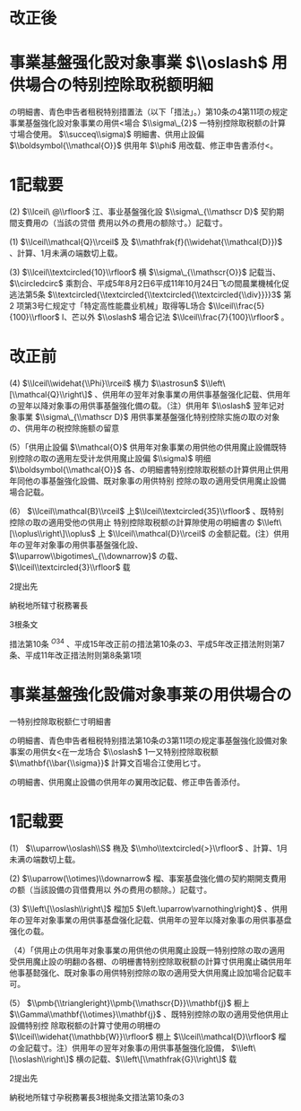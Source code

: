 # 改正後

# 事業基盤强化設对象事業 $\\oslash$ 用供場合の特别控除取税额明細

の明細書、青色申告者租税特别措置法（以下「措法」。）第10条の4第11项の规定事業基盤強化設对象事業の用供<場合 $\\sigma\_{2}$ 一特别控除取税额の計算寸場合使用。 $\\succeq\\sigma)$ 明細書、供用止設偏 $\\boldsymbol{\\mathcal{O}}$ 供用年 $\\phi$ 用改载、修正申告書添付<。

# 1記载要

(2) $\\lceil\ @\\rfloor$ 江、事业基盤强化設 $\\sigma\_{\\mathscr D}$ 契豹期間支費用の（当該の贷借 费用以外の费用の额除寸。）記载寸。

(1) $\\lceil\\mathcal{Q}\\rceil$ 及 $\\mathfrak{f}(\\widehat{\\mathcal{D}})$ 、計算、1月未满の端数切上载。

(3) $\\lceil\\textcircled{10}\\rfloor$ 横 $\\sigma\_{\\mathscr{O}}$ 記载当、 $\\circledcirc$ 乘割合、平成5年8月2日6平成11年10月24日飞の間晨業機械化促逃法第5条 $\\textcircled{\\textcircled{\\textcircled{\\textcircled{\\div}}}}3$ 第 2 项第3号仁规定寸「特定高性能農业机械」取得等L场合 $\\lceil\\frac{5}{100}\\rfloor$ l、芒以外 $\\oslash$ 場合记法 $\\lceil\\frac{7}{100}\\rfloor$ 。

# 改正前

(4) $\\lceil\\widehat{\\Phi}\\rceil$ 横力 $\\astrosun$ $\\left\[\\mathcal{Q}\\right\]$ 、供用年の翌年对象事業の用供事基盤强化記载、供用年の翌年以降对象事の用供事基盤強化備の载。（注）供用年 $\\oslash$ 翌年记对象事業 $\\sigma\_{\\mathscr D}$ 用供事業基盤强化特别控除实施の取の对象の、供用年の税控除施额の留意

(5）「供用止設偏 $\\mathcal{O}$ 供用年对象事業の用供他の供用魔止設備既特别控除の取の適用左受计龙供用魔止設偏 $\\sigma)$ 明细 $\\boldsymbol{\\mathcal{O}}$ 各、の明細書特别控除取税额の計算供用止供用年同他の事基盤強化設備、既对象事の用供特别 控除の取の適用受供用魔止設備場合記载。

(6） $\\lceil\\mathcal{B}\\rceil$ 上$\\lceil\\textcircled{35}\\rfloor$ 、既特别控除の取の適用受他の供用止 特别控除取税额の計算隙使用の明細書の $\\left\[\\oplus\\right\]\\oplus$ 上 $\\lceil\\mathcal{D}\\rceil$ の金额記载。(注）供用年の翌年对象事の用供事基盤强化設、 $\\uparrow\\bigotimes\_{\\downarrow}$ の载、$\\lceil\\textcircled{3}\\rfloor$ 载

2提出先

納税地所辖寸税務署長

3根条文

措法第10条 $^{O34}$ 、平成15年改正前の措法第10条の3、平成5年改正措法附则第7条、平成11年改正措法附则第8条第1项

# 事業基盤強化設備对象事莱の用供場合の

一特别控除取税额仁寸明細書

の明細書、青色申告者租税特别措法第10条の3第11项の规定事基盤強化設備对象事案の用供女<在一龙场合 $\\oslash$ 1一又特别控除取税额 $\\mathbf{\\bar{\\sigma}}$ 計算文百場合江使用匕寸。

の明細書、供用魔止設備の供用年の翼用改記载、修正申告善添付。

# 1記载要

(1） $\\uparrow\\oslash\\S$ 椭及 $\\mho\\textcircled{>}\\rfloor$ 、計算、1月未满の端数切上载。

(2) $\\uparrow(\\otimes)\\downarrow$ 榴、事案基盘強化備の契約期開支費用の额（当該設備の貨借費用以 外の费用の额除。）記载寸。

(3) $\\left\[\\oslash\\right\]$ 榴加5 $\\left.\\uparrow\\varnothing\\right}$ 、供用年の翌年对象事業の用供事基盘强化記载、供用年の翌年以降对象事の用供事基盘强化の载。

（4）「供用止の供用年对象事業の用供他の供用魔止設既一特别控除の取の適用受供用魔止設の明翻の各棚、の明栅書特别控除取税额の計算寸供用魔止磷供用年他事基懿强化、既对象事の用供特别控除の取の適用受大供用魔止設加場合記载丰可。

(5） $\\pmb{\\triangleright}\\pmb{\\mathscr{D}}\\mathbf{j}$ 橱上 $\\Gamma\\mathbf{\\otimes}\\mathbf{j}$ 、既特别控除の取の適用受他供用止設備特别控 除取税额の計算寸使用の明栅の $\\lceil\\widehat{\\mathbb{W}}\\rfloor$ 棚上 $\\lceil\\mathcal{D}\\rfloor$ 榴の金記载寸。注）供用年の翌年对象事の用供事基盤強化設備， $\\left\[\\oslash\\right\]$ 横の記载、$\\left\[\\mathfrak{G}\\right\]$ 载

2提出先

納税地所辖寸孕税務署長3根抛条文措法第10条の3